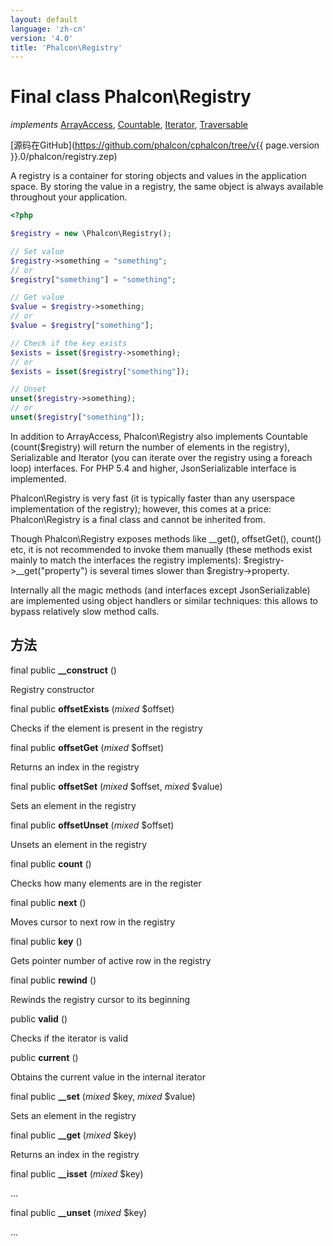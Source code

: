```yaml
---
layout: default
language: 'zh-cn'
version: '4.0'
title: 'Phalcon\Registry'
---
```

# Final class **Phalcon\Registry**

*implements* [ArrayAccess](https://php.net/manual/en/class.arrayaccess.php), [Countable](https://php.net/manual/en/class.countable.php), [Iterator](https://php.net/manual/en/class.iterator.php), [Traversable](https://php.net/manual/en/class.traversable.php)

[源码在GitHub](https://github.com/phalcon/cphalcon/tree/v{{ page.version }}.0/phalcon/registry.zep)

A registry is a container for storing objects and values in the application space. By storing the value in a registry, the same object is always available throughout your application.

```php
<?php

$registry = new \Phalcon\Registry();

// Set value
$registry->something = "something";
// or
$registry["something"] = "something";

// Get value
$value = $registry->something;
// or
$value = $registry["something"];

// Check if the key exists
$exists = isset($registry->something);
// or
$exists = isset($registry["something"]);

// Unset
unset($registry->something);
// or
unset($registry["something"]);

```

In addition to ArrayAccess, Phalcon\Registry also implements Countable (count($registry) will return the number of elements in the registry), Serializable and Iterator (you can iterate over the registry using a foreach loop) interfaces. For PHP 5.4 and higher, JsonSerializable interface is implemented.

Phalcon\Registry is very fast (it is typically faster than any userspace implementation of the registry); however, this comes at a price: Phalcon\Registry is a final class and cannot be inherited from.

Though Phalcon\Registry exposes methods like __get(), offsetGet(), count() etc, it is not recommended to invoke them manually (these methods exist mainly to match the interfaces the registry implements): $registry->__get("property") is several times slower than $registry->property.

Internally all the magic methods (and interfaces except JsonSerializable) are implemented using object handlers or similar techniques: this allows to bypass relatively slow method calls.

## 方法

final public **__construct** ()

Registry constructor

final public **offsetExists** (*mixed* $offset)

Checks if the element is present in the registry

final public **offsetGet** (*mixed* $offset)

Returns an index in the registry

final public **offsetSet** (*mixed* $offset, *mixed* $value)

Sets an element in the registry

final public **offsetUnset** (*mixed* $offset)

Unsets an element in the registry

final public **count** ()

Checks how many elements are in the register

final public **next** ()

Moves cursor to next row in the registry

final public **key** ()

Gets pointer number of active row in the registry

final public **rewind** ()

Rewinds the registry cursor to its beginning

public **valid** ()

Checks if the iterator is valid

public **current** ()

Obtains the current value in the internal iterator

final public **__set** (*mixed* $key, *mixed* $value)

Sets an element in the registry

final public **__get** (*mixed* $key)

Returns an index in the registry

final public **__isset** (*mixed* $key)

...

final public **__unset** (*mixed* $key)

...